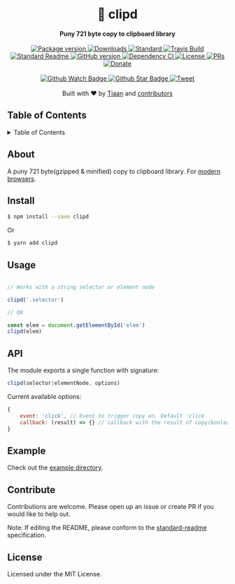 <h1 align="center">📎 clipd</h1>
<div align="center">
  <strong>Puny 721 byte copy to clipboard library</strong>
</div>
<br>
<div align="center">
  <a href="https://npmjs.org/package/clipd">
    <img src="https://img.shields.io/npm/v/clipd.svg?style=flat-square" alt="Package version" />
  </a>
  <a href="https://npmjs.org/package/clipd">
  <img src="https://img.shields.io/npm/dm/clipd.svg?style=flat-square" alt="Downloads" />
  </a>
  <a href="https://github.com/feross/standard">
    <img src="https://img.shields.io/badge/code%20style-standard-brightgreen.svg?style=flat-square" alt="Standard" />
  </a>
  <a href="https://travis-ci.org/tiaanduplessis/clipd">
    <img src="https://img.shields.io/travis/tiaanduplessis/clipd.svg?style=flat-square" alt="Travis Build" />
  </a>
  <a href="https://github.com/RichardLitt/standard-readme)">
    <img src="https://img.shields.io/badge/standard--readme-OK-green.svg?style=flat-square" alt="Standard Readme" />
  </a>
  <a href="https://badge.fury.io/gh/tiaanduplessis%2Fclipd">
    <img src="https://badge.fury.io/gh/tiaanduplessis%2Fclipd.svg?style=flat-square" alt="GitHub version" />
  </a>
  <a href="https://dependencyci.com/github/tiaanduplessis/clipd">
    <img src="https://dependencyci.com/github/tiaanduplessis/clipd/badge?style=flat-square" alt="Dependency CI" />
  </a>
  <a href="https://github.com/tiaanduplessis/clipd/blob/master/LICENSE">
    <img src="https://img.shields.io/npm/l/clipd.svg?style=flat-square" alt="License" />
  </a>
  <a href="http://makeapullrequest.com">
    <img src="https://img.shields.io/badge/PRs-welcome-brightgreen.svg?style=flat-square" alt="PRs" />
  </a>
  <a href="https://www.paypal.me/tiaanduplessis/1">
    <img src="https://img.shields.io/badge/$-support-green.svg?style=flat-square" alt="Donate" />
  </a>
</div>
<br>
<div align="center">
  <a href="https://github.com/tiaanduplessis/clipd/watchers">
    <img src="https://img.shields.io/github/watchers/tiaanduplessis/clipd.svg?style=social" alt="Github Watch Badge" />
  </a>
  <a href="https://github.com/tiaanduplessis/clipd/stargazers">
    <img src="https://img.shields.io/github/stars/tiaanduplessis/clipd.svg?style=social" alt="Github Star Badge" />
  </a>
  <a href="https://twitter.com/intent/tweet?text=Check%20out%20clipd!%20https://github.com/tiaanduplessis/clipd%20%F0%9F%91%8D">
    <img src="https://img.shields.io/twitter/url/https/github.com/tiaanduplessis/clipd.svg?style=social" alt="Tweet" />
  </a>
</div>
<br>
<div align="center">
  Built with ❤︎ by <a href="tiaanduplessis.co.za">Tiaan</a> and <a href="https://github.com/tiaanduplessis/clipd/graphs/contributors">contributors</a>
</div>


<h2>Table of Contents</h2>
<details>
  <summary>Table of Contents</summary>
	<li><a href="#About">About</a></li>
  <li><a href="#install">Install</a></li>
  <li><a href="#usage">Usage</a></li>
  <li><a href="#api">API</a></li>
	<li><a href="#example">example</a></li>
  <li><a href="#contribute">Contribute</a></li>
  <li><a href="#license">License</a></li>
</details>

## About

A puny 721 byte(gzipped & minified) copy to clipboard library. For [modern browsers](https://www.microsoft.com/en-za/download/internet-explorer.aspx).


## Install

```sh
$ npm install --save clipd
```

Or

```sh
$ yarn add clipd
```

## Usage

```js

// Works with a string selector or element node

clipd('.selector')

// OR

const elem = document.getElementById('elem')
clipd(elem)

```

## API

The module exports a single function with signature:

```js
clipd(selector|elementNode, options)
```

Current available options:

```js
{
	event: 'click', // Event to trigger copy on. Default 'click
	callback: (result) => {} // callback with the result of copy(boolean)
}
```

## Example

Check out the [example directory]('example/example.html').

## Contribute

Contributions are welcome. Please open up an issue or create PR if you would like to help out.

Note: If editing the README, please conform to the [standard-readme](https://github.com/RichardLitt/standard-readme) specification.

## License

Licensed under the MIT License.
